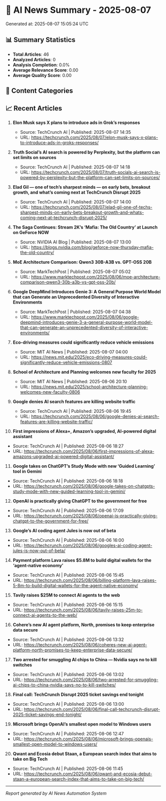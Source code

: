 # 🤖 AI News Summary - 2025-08-07

Generated at: 2025-08-07 15:05:24 UTC

## 📊 Summary Statistics
- **Total Articles**: 46
- **Analyzed Articles**: 0
- **Analysis Completion**: 0.0%
- **Average Relevance Score**: 0.00
- **Average Quality Score**: 0.00

## 📂 Content Categories

## 📈 Recent Articles

1. **Elon Musk says X plans to introduce ads in Grok’s responses**
   - Source: TechCrunch AI | Published: 2025-08-07 14:35
   - URL: https://techcrunch.com/2025/08/07/elon-musk-says-x-plans-to-introduce-ads-in-groks-responses/

2. **Truth Social’s AI search is powered by Perplexity, but the platform can set limits on sources**
   - Source: TechCrunch AI | Published: 2025-08-07 14:18
   - URL: https://techcrunch.com/2025/08/07/truth-socials-ai-search-is-powered-by-perplexity-but-the-platform-can-set-limits-on-sources/

3. **Elad Gil — one of tech’s sharpest minds — on early bets, breakout growth, and what’s coming next at TechCrunch Disrupt 2025**
   - Source: TechCrunch AI | Published: 2025-08-07 14:00
   - URL: https://techcrunch.com/2025/08/07/elad-gil-one-of-techs-sharpest-minds-on-early-bets-breakout-growth-and-whats-coming-next-at-techcrunch-disrupt-2025/

4. **The Saga Continues: Stream 2K’s ‘Mafia: The Old Country’ at Launch on GeForce NOW**
   - Source: NVIDIA AI Blog | Published: 2025-08-07 13:00
   - URL: https://blogs.nvidia.com/blog/geforce-now-thursday-mafia-the-old-country/

5. **MoE Architecture Comparison: Qwen3 30B-A3B vs. GPT-OSS 20B**
   - Source: MarkTechPost | Published: 2025-08-07 05:02
   - URL: https://www.marktechpost.com/2025/08/06/moe-architecture-comparison-qwen3-30b-a3b-vs-gpt-oss-20b/

6. **Google DeepMind Introduces Genie 3: A General Purpose World Model that can Generate an Unprecedented Diversity of Interactive Environments**
   - Source: MarkTechPost | Published: 2025-08-07 04:38
   - URL: https://www.marktechpost.com/2025/08/06/google-deepmind-introduces-genie-3-a-general-purpose-world-model-that-can-generate-an-unprecedented-diversity-of-interactive-environments/

7. **Eco-driving measures could significantly reduce vehicle emissions**
   - Source: MIT AI News | Published: 2025-08-07 04:00
   - URL: https://news.mit.edu/2025/eco-driving-measures-could-significantly-reduce-vehicle-emissions-0807

8. **School of Architecture and Planning welcomes new faculty for 2025**
   - Source: MIT AI News | Published: 2025-08-06 20:10
   - URL: https://news.mit.edu/2025/school-architecture-planning-welcomes-new-faculty-0806

9. **Google denies AI search features are killing website traffic**
   - Source: TechCrunch AI | Published: 2025-08-06 19:45
   - URL: https://techcrunch.com/2025/08/06/google-denies-ai-search-features-are-killing-website-traffic/

10. **First impressions of Alexa+, Amazon’s upgraded, AI-powered digital assistant**
   - Source: TechCrunch AI | Published: 2025-08-06 18:27
   - URL: https://techcrunch.com/2025/08/06/first-impressions-of-alexa-amazons-upgraded-ai-powered-digital-assistant/

11. **Google takes on ChatGPT’s Study Mode with new ‘Guided Learning’ tool in Gemini**
   - Source: TechCrunch AI | Published: 2025-08-06 18:18
   - URL: https://techcrunch.com/2025/08/06/google-takes-on-chatgpts-study-mode-with-new-guided-learning-tool-in-gemini/

12. **OpenAI is practically giving ChatGPT to the government for free**
   - Source: TechCrunch AI | Published: 2025-08-06 17:09
   - URL: https://techcrunch.com/2025/08/06/openai-is-practically-giving-chatgpt-to-the-government-for-free/

13. **Google’s AI coding agent Jules is now out of beta**
   - Source: TechCrunch AI | Published: 2025-08-06 16:00
   - URL: https://techcrunch.com/2025/08/06/googles-ai-coding-agent-jules-is-now-out-of-beta/

14. **Payment platform Lava raises $5.8M to build digital wallets for the ‘agent-native economy’**
   - Source: TechCrunch AI | Published: 2025-08-06 15:45
   - URL: https://techcrunch.com/2025/08/06/billing-platform-lava-raises-5-8m-to-build-digital-wallets-for-the-agent-native-economy/

15. **Tavily raises $25M to connect AI agents to the web**
   - Source: TechCrunch AI | Published: 2025-08-06 15:15
   - URL: https://techcrunch.com/2025/08/06/tavily-raises-25m-to-connect-ai-agents-to-the-web/

16. **Cohere’s new AI agent platform, North, promises to keep enterprise data secure**
   - Source: TechCrunch AI | Published: 2025-08-06 13:32
   - URL: https://techcrunch.com/2025/08/06/coheres-new-ai-agent-platform-north-promises-to-keep-enterprise-data-secure/

17. **Two arrested for smuggling AI chips to China — Nvidia says no to kill switches**
   - Source: TechCrunch AI | Published: 2025-08-06 13:02
   - URL: https://techcrunch.com/2025/08/06/two-arrested-for-smuggling-ai-chips-to-china-nvidia-says-no-to-kill-switches/

18. **Final call: TechCrunch Disrupt 2025 ticket savings end tonight**
   - Source: TechCrunch AI | Published: 2025-08-06 13:00
   - URL: https://techcrunch.com/2025/08/06/final-call-techcrunch-disrupt-2025-ticket-savings-end-tonight/

19. **Microsoft brings OpenAI’s smallest open model to Windows users**
   - Source: TechCrunch AI | Published: 2025-08-06 12:47
   - URL: https://techcrunch.com/2025/08/06/microsoft-brings-openais-smallest-open-model-to-windows-users/

20. **Qwant and Ecosia debut Staan, a European search index that aims to take on Big Tech**
   - Source: TechCrunch AI | Published: 2025-08-06 11:45
   - URL: https://techcrunch.com/2025/08/06/qwant-and-ecosia-debut-staan-a-european-search-index-that-aims-to-take-on-big-tech/


---
*Report generated by AI News Automation System*
